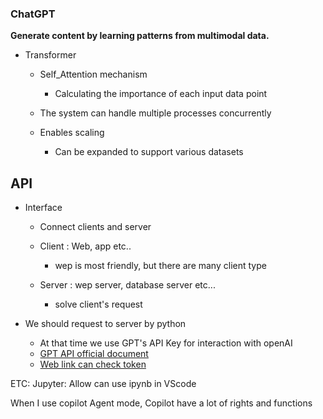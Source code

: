 ### ChatGPT
**Generate content by learning patterns from multimodal data.**

- Transformer
    - Self_Attention mechanism
        - Calculating the importance of each input data point

    - The system can handle multiple processes concurrently
    - Enables scaling
        - Can be expanded to support various datasets

## API
- Interface
    - Connect clients and server
    - Client : Web, app etc..
        -    wep is most friendly, but there are many client type

    - Server : wep server, database server etc...
        - solve client's request

- We should request to server by python
    - At that time we use GPT's API Key for interaction with openAI
    - [GPT API official document](https://platform.openai.com/docs/overview)
    - [Web link can check token](https://platform.openai.com/tokenizer)


ETC: Jupyter: Allow can use ipynb in VScode

When I use copilot Agent mode, Copilot have a lot of rights and functions